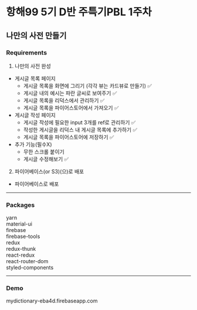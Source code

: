 # 항해99 5기 D반 주특기PBL 1주차
## 나만의 사전 만들기 

### Requirements

1. 나만의 사전 완성
- 게시글 목록 페이지
    - 게시글 목록을 화면에 그리기 (각각 뷰는 카드뷰로 만들기) 	:white_check_mark:
    - 게시글 내의 예시는 파란 글씨로 보여주기 :white_check_mark:
    - 게시글 목록을 리덕스에서 관리하기 :white_check_mark:
    - 게시글 목록을 파이어스토어에서 가져오기 :white_check_mark:
- 게시글 작성 페이지
    - 게시글 작성에 필요한 input 3개를 ref로 관리하기 :white_check_mark:
    - 작성한 게시글을 리덕스 내 게시글 목록에 추가하기 :white_check_mark:
    - 게시글 목록을 파이어스토어에 저장하기 :white_check_mark:
- 추가 기능(필수X)
    - 무한 스크롤 붙이기
    - 게시글 수정해보기 :white_check_mark:

2. 파이어베이스(or S3)(으)로 배포
- 파이어베이스로 배포
-----------
### Packages
yarn<br>
material-ui<br>
firebase<br>
firebase-tools<br>
redux<br>
redux-thunk<br>
react-redux<br>
react-router-dom<br>
styled-components

--------------
### Demo
mydictionary-eba4d.firebaseapp.com

